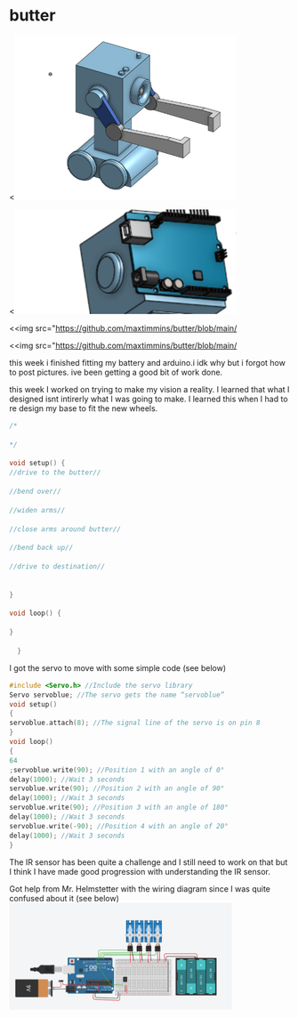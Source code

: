 # butter

<<img src="https://github.com/maxtimmins/butter/blob/main/Screenshot%202021-02-12%20at%2019.46.38.png?raw=true" width="400">


<<img src="https://github.com/maxtimmins/butter/blob/main/Capture.PNG?raw=true" width="400">

<<img src="https://github.com/maxtimmins/butter/blob/main/

<<img src="https://github.com/maxtimmins/butter/blob/main/

this week i finished fitting my battery and arduino.i idk why but i forgot how to post pictures. ive been getting a good bit of work done.


this week I worked on trying to make my vision a reality. I learned that what I designed isnt intirerly what I was going to make. I learned this when I had to re design my base to fit the new wheels.


```C++
/*

*/

void setup() {
//drive to the butter//

//bend over//

//widen arms//

//close arms around butter//

//bend back up//

//drive to destination//

    
}

void loop() {
    
}

  }
```
I got the servo to move with some simple code (see below)
```C++
#include <Servo.h> //Include the servo library
Servo servoblue; //The servo gets the name “servoblue”
void setup()
{
servoblue.attach(8); //The signal line of the servo is on pin 8
}
void loop()
{
64 
;servoblue.write(90); //Position 1 with an angle of 0°
delay(1000); //Wait 3 seconds
servoblue.write(90); //Position 2 with an angle of 90°
delay(1000); //Wait 3 seconds
servoblue.write(90); //Position 3 with an angle of 180°
delay(1000); //Wait 3 seconds
servoblue.write(-90); //Position 4 with an angle of 20°
delay(1000); //Wait 3 seconds
}
```

The IR sensor has been quite a challenge and I still need to work on that but I think I have made good progression with understanding the IR sensor.

Got help from Mr. Helmstetter with the wiring diagram since I was quite confused about it (see below)
<img src="https://github.com/maxtimmins/butter/blob/main/Screenshot%202021-03-16%20at%2012.26.49.png?raw=true" width="400">
